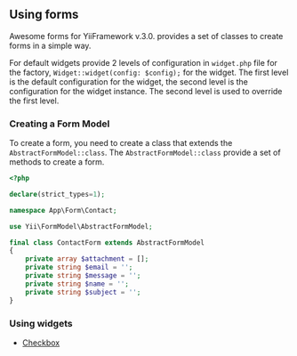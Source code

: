 ## Using forms

Awesome forms for YiiFramework v.3.0. provides a set of classes to create forms in a simple way.

For default widgets provide 2 levels of configuration in `widget.php` file for the factory, `Widget::widget(config: $config);` for the widget. The first level is the default configuration for the widget, the second level is the configuration for the widget instance. The second level is used to override the first level.

### Creating a Form Model

To create a form, you need to create a class that extends the `AbstractFormModel::class`. The `AbstractFormModel::class` provide a set of methods to create a form.

```php
<?php

declare(strict_types=1);

namespace App\Form\Contact;

use Yii\FormModel\AbstractFormModel;

final class ContactForm extends AbstractFormModel
{
    private array $attachment = [];
    private string $email = '';
    private string $message = '';
    private string $name = '';
    private string $subject = '';
}
```

### Using widgets

- [Checkbox](/docs/checkbox.md)

